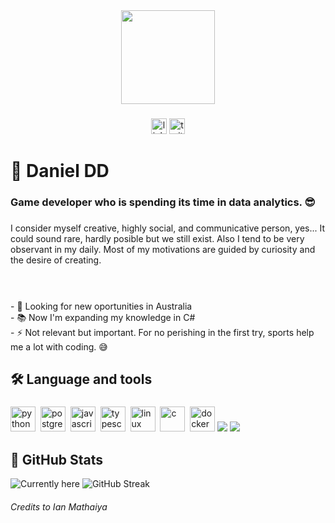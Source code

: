<div align="center">
  <img height="150" src="https://media1.giphy.com/media/v1.Y2lkPTc5MGI3NjExOGw5ZjJ6a3dsdXE5bW9hazVmNDFuYzFrbnVnaHpsODMxNHR0aG5wMSZlcD12MV9pbnRlcm5hbF9naWZfYnlfaWQmY3Q9Zw/JqmupuTVZYaQX5s094/giphy.gif"  />
</div>

###

<div align="center">
  <img src="https://img.shields.io/static/v1?message=LinkedIn&logo=linkedin&label=&color=0077B5&logoColor=white&labelColor=&style=for-the-badge" height="25" alt="linkedin logo" href="https://www.linkedin.com/in/daniel-daryanani-delgado-perez/" />

  <img src="https://img.shields.io/static/v1?message=Twitter&logo=twitter&label=&color=1DA1F2&logoColor=white&labelColor=&style=for-the-badge" height="25" alt="twitter logo"  />
</div>


# 🧭 Daniel DD

### Game developer who is spending its time in data analytics. 😎

###

I consider myself creative, highly social, and communicative person, yes... It could sound rare, hardly posible but we still exist. Also I tend to be very observant in my daily. Most of my motivations are guided by curiosity and the desire of creating.

###

<p align="left"><br><br>- 🔭 Looking for new oportunities in Australia <br>- 📚 Now I'm expanding my knowledge in C# <br>- ⚡ Not relevant but important. For no perishing in the first try, sports help me a lot with coding. 😅 </p>

###

## 🛠 Language and tools

###
<p align="left">
<img src="https://cdn.jsdelivr.net/gh/devicons/devicon/icons/python/python-original.svg" alt="python" width="40" height="40"/>&nbsp;
<img src="https://cdn.jsdelivr.net/gh/devicons/devicon/icons/postgresql/postgresql-original.svg" alt="postgresql" width="40" height="40"/>&nbsp;
<img src="https://cdn.jsdelivr.net/gh/devicons/devicon/icons/javascript/javascript-original.svg" alt="javascript" width="40" height="40"/>&nbsp;
<img src="https://cdn.jsdelivr.net/gh/devicons/devicon/icons/typescript/typescript-original.svg" alt="typescript" width="40" height="40"/>&nbsp;
<img src="https://cdn.jsdelivr.net/gh/devicons/devicon/icons/linux/linux-original.svg" alt="linux" width="40" height="40"/>&nbsp;
<img src="https://cdn.jsdelivr.net/gh/devicons/devicon@latest/icons/csharp/csharp-original.svg" alt="c" width="40" height="40"/>&nbsp;
<img src="https://cdn.jsdelivr.net/gh/devicons/devicon/icons/docker/docker-plain-wordmark.svg" height="40" width="40" alt="docker logo" />
<img src="https://cdn.jsdelivr.net/gh/devicons/devicon@latest/icons/cloudflare/cloudflare-original.svg" />         
<img src="https://cdn.jsdelivr.net/gh/devicons/devicon@latest/icons/apacheairflow/apacheairflow-original.svg" />
          
</p>



## :construction_worker: GitHub Stats


<img src="https://github-readme-stats.vercel.app/api/top-langs/?username=D-Delni&layout=compact&theme=default" alt="Currently here" />
<img src="https://github-readme-streak-stats.herokuapp.com/?user=D-Delni&theme=default" alt="GitHub Streak" />


###### Credits to Ian Mathaiya
